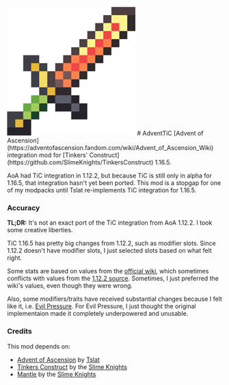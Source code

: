 <img src="src/main/resources/logo.png" alt="AdventTiC" width="300" height="300">
# AdventTiC
[Advent of Ascension](https://adventofascension.fandom.com/wiki/Advent_of_Ascension_Wiki) integration mod for [Tinkers' Construct](https://github.com/SlimeKnights/TinkersConstruct) 1.16.5.

AoA had TiC integration in 1.12.2, but because TiC is still only in alpha for 1.16.5, that integration hasn't yet been ported. This mod is a stopgap for one of my modpacks until Tslat re-implements TiC integration for 1.16.5.

### Accuracy
**TL;DR:** It's not an exact port of the TiC integration from AoA 1.12.2. I took some creative liberties.

TiC 1.16.5 has pretty big changes from 1.12.2, such as modifier slots. Since 1.12.2 doesn't have modifier slots, I just selected slots based on what felt right.

Some stats are based on values from the [official wiki](https://adventofascension.fandom.com/wiki/Third-Party_Mod_Integration/Tinker%27s_Construct), which sometimes conflicts with values from the [1.12.2 source](https://github.com/Tslat/Advent-Of-Ascension/tree/f6e05fc886ddc3d391a5f54e893cbdf9859ea939/source/hooks/tconstruct). Sometimes, I just preferred the wiki's values, even though they were wrong.

Also, some modifiers/traits have received substantial changes because I felt like it, i.e. [Evil Pressure](src/main/java/goodtrailer/adventtic/traits/EvilPressureModifier.java). For Evil Pressure, I just thought the original implementaion made it completely underpowered and unusable.

### Credits
This mod depends on:
* [Advent of Ascension](https://github.com/Tslat/Advent-Of-Ascension/) by [Tslat](https://github.com/Tslat)
* [Tinkers Construct](https://www.curseforge.com/minecraft/mc-mods/tinkers-construct) by the [Slime Knights](https://github.com/orgs/SlimeKnights/people)
* [Mantle](https://github.com/SlimeKnights/Mantle) by the [Slime Knights](https://github.com/orgs/SlimeKnights/people)
